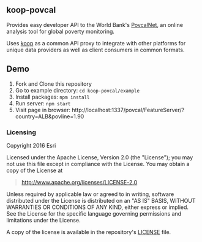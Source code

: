 ## koop-povcal

Provides easy developer API to the World Bank's [PovcalNet](http://iresearch.worldbank.org/PovcalNet/), an online analysis tool for global poverty monitoring.

Uses [koop](http://koopjs.github.io/) as a common API proxy to integrate with other platforms for unique data providers as well as client consumers in common formats.

## Demo

1. Fork and Clone this repository
1. Go to example directory: `cd koop-povcal/example`
1. Install packages: `npm install`
1. Run server: `npm start`
1. Visit page in browser: http://localhost:1337/povcal/FeatureServer/?country=ALB&povline=1.90

### Licensing
Copyright 2016 Esri

Licensed under the Apache License, Version 2.0 (the "License");
you may not use this file except in compliance with the License.
You may obtain a copy of the License at

> http://www.apache.org/licenses/LICENSE-2.0

Unless required by applicable law or agreed to in writing, software
distributed under the License is distributed on an "AS IS" BASIS,
WITHOUT WARRANTIES OR CONDITIONS OF ANY KIND, either express or implied.
See the License for the specific language governing permissions and
limitations under the License.

A copy of the license is available in the repository's [LICENSE](./LICENSE) file.
